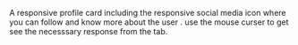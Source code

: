 A responsive profile card including the responsive social media icon where you can follow and know more about the user .
use the mouse curser to get see the necesssary response from the tab.
